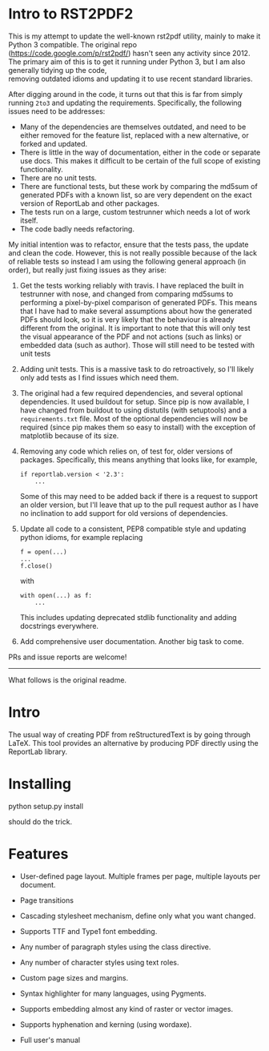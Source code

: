Intro to RST2PDF2
=================

This is my attempt to update the well-known rst2pdf utility, mainly to make
it Python 3 compatible.  The original repo (https://code.google.com/p/rst2pdf/)
hasn't seen any activity since 2012.  The primary aim of this is to get it
running under Python 3, but I am also generally tidying up the code,  
removing outdated idioms and updating it to use recent standard libraries.

After digging around in the code, it turns out that this is far from simply 
running `2to3` and updating the requirements.  Specifically, the following
issues need to be addresses:

 * Many of the dependencies are themselves outdated, and need to be either
   removed for the feature list, replaced with a new alternative, or forked 
   and updated.
 * There is little in the way of documentation, either in the code or separate
   use docs.  This makes it difficult to be certain of the full scope of
   existing functionality.
 * There are no unit tests.
 * There are functional tests, but these work by
   comparing the md5sum of generated PDFs with a known list, so are very
   dependent on the exact version of ReportLab and other packages.
 * The tests run on a large, custom testrunner which needs a lot of work
   itself.
 * The code badly needs refactoring.
 
My initial intention was to refactor, ensure that the tests pass, the update
and clean the code.  However, this is not really possible because of the lack
of reliable tests so instead I am using the following general approach 
(in order), but really just fixing issues as they arise:

1.  Get the tests working reliably with travis.  I have replaced the built 
    in testrunner with nose, and changed from comparing md5sums to performing
    a pixel-by-pixel comparison of generated PDFs.  This means that I have had
    to make several assumptions about how the generated PDFs should look, so
    it is very likely that the behaviour is already different from the original.
    It is important to note that this will only test the visual appearance
    of the PDF and not actions (such as links) or embedded data (such as author).
    Those will still need to be tested with unit tests

2.  Adding unit tests. This is a massive task to do retroactively, so I'll likely
    only add tests as I find issues which need them.

3.  The original had a few required dependencies, and several optional
    dependencies.  It used buildout for setup.  Since pip is now available,
    I have changed from buildout to using distutils (with setuptools)
    and a `requirements.txt` file.  Most of the optional dependencies will
    now be required (since pip makes them so easy to install) with the exception
    of matplotlib because of its size.

4.  Removing any code which relies on, of test for, older versions of packages.
    Specifically, this means anything that looks like, for example,

        if reportlab.version < '2.3':
            ...

    Some of this may need to be added back if there is a request to support an
    older version, but I'll leave that up to the pull request author as I have
    no inclination to add support for old versions of dependencies.
    
5.  Update all code to a consistent, PEP8 compatible style and updating python
    idioms, for example replacing

        f = open(...)
        ...
        f.close()
        
    with
    
        with open(...) as f:
            ...
            
    This includes updating deprecated stdlib functionality and adding
    docstrings everywhere.
    
6.  Add comprehensive user documentation.  Another big task to come.

PRs and issue reports are welcome!

----

What follows is the original readme.

Intro
=====

The usual way of creating PDF from reStructuredText is by going through LaTeX. 
This tool provides an alternative by producing PDF directly using the ReportLab
library. 

Installing
==========

python setup.py install

should do the trick.

Features
========

* User-defined page layout. Multiple frames per page, multiple layouts per
  document. 

* Page transitions 

* Cascading stylesheet mechanism, define only what you want changed. 

* Supports TTF and Type1 font embedding. 

* Any number of paragraph styles using the class directive. 

* Any number of character styles using text roles. 

* Custom page sizes and margins. 

* Syntax highlighter for many languages, using Pygments. 

* Supports embedding almost any kind of raster or vector images. 

* Supports hyphenation and kerning (using wordaxe). 

* Full user's manual
